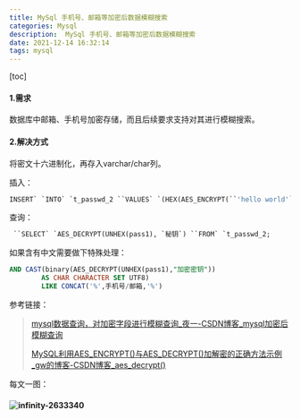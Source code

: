```yaml
---
title: MySql 手机号、邮箱等加密后数据模糊搜索
categories: Mysql
description:  MySql 手机号、邮箱等加密后数据模糊搜索
date: 2021-12-14 16:32:14
tags: mysql
---
```

[toc]

#### 1.需求

数据库中邮箱、手机号加密存储，而且后续要求支持对其进行模糊搜索。

#### 2.解决方式

将密文十六进制化，再存入varchar/char列。

插入：

```sql
INSERT` `INTO` `t_passwd_2 ``VALUES` `(HEX(AES_ENCRYPT(``'hello world'``, `秘钥`)));
```

查询：

```sql
 ``SELECT` `AES_DECRYPT(UNHEX(pass1), `秘钥`) ``FROM` `t_passwd_2;
```

如果含有中文需要做下特殊处理：

```sql
AND CAST(binary(AES_DECRYPT(UNHEX(pass1),"加密密钥"))
        AS CHAR CHARACTER SET UTF8)
        LIKE CONCAT('%',手机号/邮箱,'%')
```

参考链接：
> [mysql数据查询，对加密字段进行模糊查询_夜一-CSDN博客_mysql加密后模糊查询](https://blog.csdn.net/weixin_42691149/article/details/119797142)
>
> [MySQL利用AES_ENCRYPT()与AES_DECRYPT()加解密的正确方法示例_gw的博客-CSDN博客_aes_decrypt()](https://blog.csdn.net/gw5205566/article/details/81083446)

<!--more-->

每文一图：

#### ![infinity-2633340](https://s2.loli.net/2021/12/14/IqSDyF56biuH2dU.jpg)
